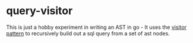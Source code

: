 # query-visitor

This is just a hobby experiment in writing an AST in go - It uses the [visitor pattern](https://en.wikipedia.org/wiki/Visitor_pattern) to recursively build out a sql query from a set of ast nodes.

